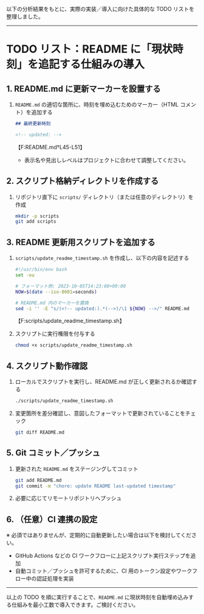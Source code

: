 以下の分析結果をもとに、実際の実装／導入に向けた具体的な TODO リストを整理しました。

---

# TODO リスト：README に「現状時刻」を追記する仕組みの導入

## 1. README.md に更新マーカーを設置する

1. `README.md` の適切な箇所に、時刻を埋め込むためのマーカー（HTML コメント）を追加する  
   ```markdown
   ## 最終更新時刻

   <!-- updated: -->
   ```
   【F:README.md†L45-L51】

   - 表示名や見出しレベルはプロジェクトに合わせて調整してください。

## 2. スクリプト格納ディレクトリを作成する

1. リポジトリ直下に `scripts/` ディレクトリ（または任意のディレクトリ）を作成  
   ```bash
   mkdir -p scripts
   git add scripts
   ```

## 3. README 更新用スクリプトを追加する

1. `scripts/update_readme_timestamp.sh` を作成し、以下の内容を記述する  
   ```bash
   #!/usr/bin/env bash
   set -eu

   # フォーマット例: 2023-10-05T14:23:00+09:00
   NOW=$(date --iso-8601=seconds)

   # README.md 内のマーカーを置換
   sed -i '' -E "s/(<!-- updated:).*(-->)/\1 ${NOW} -->/" README.md
   ```
   【F:scripts/update_readme_timestamp.sh】

2. スクリプトに実行権限を付与する  
   ```bash
   chmod +x scripts/update_readme_timestamp.sh
   ```

## 4. スクリプト動作確認

1. ローカルでスクリプトを実行し、README.md が正しく更新されるか確認する  
   ```bash
   ./scripts/update_readme_timestamp.sh
   ```
2. 変更箇所を差分確認し、意図したフォーマットで更新されていることをチェック  
   ```bash
   git diff README.md
   ```

## 5. Git コミット／プッシュ

1. 更新された `README.md` をステージングしてコミット  
   ```bash
   git add README.md
   git commit -m "chore: update README last-updated timestamp"
   ```
2. 必要に応じてリモートリポジトリへプッシュ  

## 6. （任意）CI 連携の設定

※ 必須ではありませんが、定期的に自動更新したい場合は以下を検討してください。

- GitHub Actions などの CI ワークフローに上記スクリプト実行ステップを追加  
- 自動コミット／プッシュを許可するために、CI 用のトークン設定やワークフロー中の認証処理を実装  

---

以上の TODO を順に実行することで、`README.md` に現状時刻を自動埋め込みする仕組みを最小工数で導入できます。ご検討ください。
